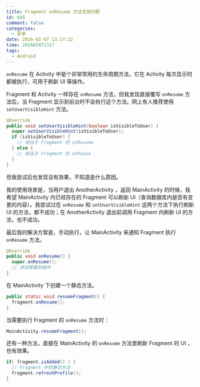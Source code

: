```yaml
---
title: Fragment onResume 方法无效问题
id: 645
comment: false
categories:
  - 安卓
date: 2016-02-07 13:17:22
time: 201602071317
tags:
  - Android
---
```


`onResume` 在 Activity 中是个非常常用的生命周期方法，它在 Activity 每次显示时都被执行，可用于刷新 UI 等操作。

Fragment 和 Activity 一样存在 `onResume` 方法，但我发现直接覆写 `onResume` 方法后，当 Fragment 显示到前台时不会执行这个方法。网上有人推荐使用 `setUserVisibleHint` 方法。
<!--more-->

``` java
@Override
public void setUserVisibleHint(boolean isVisibleToUser) {
  super.setUserVisibleHint(isVisibleToUser);
  if (isVisibleToUser) {
    // 相当于 Fragment 的 onResume
  } else {
    // 相当于 Fragment 的 onPause
  }
}
```

但我尝试后也发现没有效果，不知道是什么原因。

我的使用场景是，当用户退出 AnotherActivity ，返回 MainActivity 的时候，我希望 MainActivity 内已经存在的 Fragment 可以刷新 UI（查询数据库内是否有变更的内容）。我尝试过在 `onResume` 和 `setUserVisibleHint` 这两个方法下执行刷新 UI 的方法，都不成功；在 AnotherActivity 退出前调用 Fragment 内刷新 UI 的方法，也不成功。

最后我的解决方案是，手动执行，让 MainActivity 来通知 Fragment 执行 `onResume` 方法。

``` java
@Override
public void onResume() {
  super.onResume();
  // 添加需要的操作
}
```

在 MainActivity 下创建一个静态方法。

``` java
public static void resumeFragment() {
  fragment.onResume();
}
```

当需要执行 Fragment 的 `onResume` 方法时：

``` java
MainActivity.resumeFragment();
```

还有一种方法，直接在 MainActivity 的 `onResume` 方法里刷新 Fragment 的 UI ，也有效果。

``` java
if( fragment.isAdded() ) {
  // Fragment 中的静态方法
  fragment.refreshProfile();
}
```